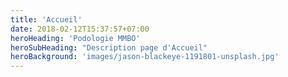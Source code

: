 ```yaml
---
title: 'Accueil'
date: 2018-02-12T15:37:57+07:00
heroHeading: 'Podologie MMBO'
heroSubHeading: "Description page d'Accueil"
heroBackground: 'images/jason-blackeye-1191801-unsplash.jpg'
---
```

